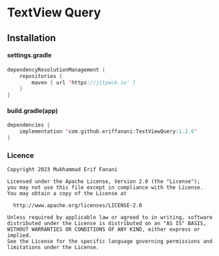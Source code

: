 # TextView Query

## Installation
#### settings.gradle
```kotlin
dependencyResolutionManagement {
    repositories {
        maven { url 'https://jitpack.io' }
    }
}
```

#### build.gradle(app)
```kotlin
dependencies {
    implementation 'com.github.eriffanani:TextViewQuery:1.2.0'
}
```

### Licence
```license
Copyright 2023 Mukhammad Erif Fanani

Licensed under the Apache License, Version 2.0 (the "License");
you may not use this file except in compliance with the License.
You may obtain a copy of the License at

  http://www.apache.org/licenses/LICENSE-2.0

Unless required by applicable law or agreed to in writing, software
distributed under the License is distributed on an "AS IS" BASIS,
WITHOUT WARRANTIES OR CONDITIONS OF ANY KIND, either express or implied.
See the License for the specific language governing permissions and
limitations under the License.
```
